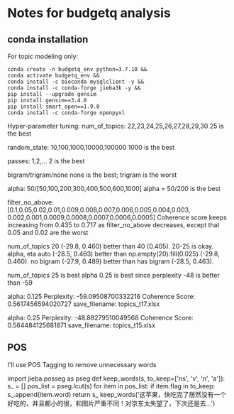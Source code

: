 # Notes for budgetq analysis
## conda installation
For topic modeling only:
```
conda create -n budgetq_env python=3.7.10 &&
conda activate budgetq_env &&
conda install -c bioconda mysqlclient -y &&
conda install -c conda-forge jieba3k -y &&
pip install --upgrade gensim
pip install gensim==3.4.0
pip install smart_open==1.9.0
conda install -c conda-forge openpyxl
```

Hyper-parameter tuning:
num_of_topics: 22,23,24,25,26,27,28,29,30
25 is the best

random_state: 10,100,1000,10000,100000
1000 is the best

passes: 1,2,...
2 is the best

bigram/trigram/none
none is the best; trigram is the worst

alpha: 50/[50,100,200,300,400,500,600,1000]
alpha = 50/200 is the best

filter_no_above: [0.1,0.05,0.02,0.01,0.009,0.008,0.007,0.006,0.005,0.004,0.003,
0.002,0.001,0.0009,0.0008,0.0007,0.0006,0.0005]
Coherence score keeps increasing from 0.435 to 0.717 as filter_no_above decreases, except that 0.05 and 0.02 are the worst

num_of_topics 20 (-29.8, 0.460) better than 40 (0.405). 20-25 is okay.
alpha, eta auto (-28.5, 0.463) better than np.empty(20).fill(0.025) (-29.8, 0.460).
no bigram (-27.9, 0.489) better than has bigram (-28.5, 0.463).

num_of_topics 25 is best
alpha 0.25 is best since perplexity -48 is better than -59

alpha: 0.125
Perplexity: -59.09508700332216
Coherence Score: 0.5617456594020727
save_filename: topics_t17.xlsx

alpha: 0.25
Perplexity: -48.88279510049568
Coherence Score: 0.564484125681871
save_filename: topics_t15.xlsx

## POS
I'll use POS Tagging to remove unnecessary words

import jieba.posseg as pseg
def keep_words(s, to_keep=['ns', 'v', 'n', 'a']):
    s_ = []
    pos_list = pseg.lcut(s)
    for item in pos_list:
        if item.flag in to_keep:
            s_.append(item.word)
    return s_
    keep_words('这苹果，快吃完了居然没有一个好吃的，并且都小的很，和图片严重不同！对京东太失望了，下次还是去...')
